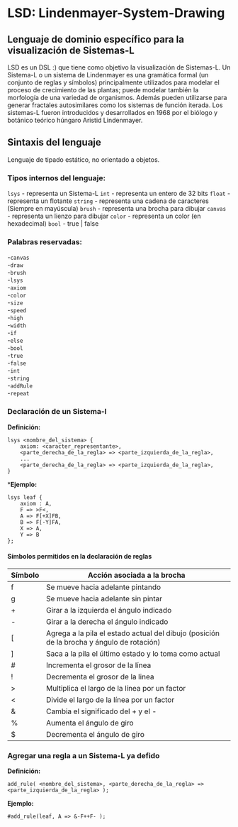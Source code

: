 # LSD: Lindenmayer-System-Drawing
## Lenguaje de dominio específico para la visualización de Sistemas-L

LSD es un DSL :) que tiene como objetivo la visualización de Sistemas-L. Un Sistema-L o un sistema de Lindenmayer es una gramática formal (un conjunto de reglas y símbolos) principalmente utilizados para modelar el proceso de crecimiento de las plantas; puede modelar también la morfología de una variedad de organismos. Además pueden utilizarse para generar fractales autosimilares como los sistemas de función iterada. Los sistemas-L fueron introducidos y desarrollados en 1968 por el biólogo y botánico teórico húngaro Aristid Lindenmayer.

## Sintaxis del lenguaje
Lenguaje de tipado estático, no orientado a objetos.

### Tipos internos del lenguaje:

`lsys` - representa un Sistema-L
`int` - representa un entero de 32 bits
`float` - representa un flotante
`string` - representa una cadena de caracteres (Siempre en mayúscula)
`brush` - representa una brocha para dibujar
`canvas` - representa un lienzo para dibujar
`color` - representa un color (en hexadecimal)
`bool` - true | false


### Palabras reservadas:
-`canvas`     
-`draw`     
-`brush`      
-`lsys`    
-`axiom`   
-`color`     
-`size`     
-`speed`      
-`high`       
-`width`      
-`if`         
-`else`      
-`bool`       
-`true`      
-`false`      
-`int`        
-`string`     
-`addRule`   
-`repeat` 

### Declaración de un Sistema-l

**Definición:**

```
lsys <nombre_del_sistema> {
    axiom: <caracter_representante>,
    <parte_derecha_de_la_regla> => <parte_izquierda_de_la_regla>,
    ...
    <parte_derecha_de_la_regla> => <parte_izquierda_de_la_regla>,
}

```
***Ejemplo:**

```
lsys leaf {
    axiom : A,
    F => >F<,
    A => F[+X]FB,
    B => F[-Y]FA,
    X => A,
    Y => B
};

```
#### Símbolos permitidos en la declaración de reglas

| Símbolo       | Acción asociada a la brocha |
| ------------- | ------------------------------------ |
| f             |  Se mueve hacia adelante pintando    |
| g             |  Se mueve hacia adelante sin pintar  |
| +             |  Girar a la izquierda el ángulo indicado  |
| -             |  Girar a la derecha el ángulo indicado  |
| [             |  Agrega a la pila el estado actual del dibujo (posición de la brocha y ángulo de rotación) |
| ]            |  Saca a la pila el último estado y lo toma como actual |
| #            |  Incrementa el grosor de la línea |
| !            |  Decrementa el grosor de la linea |
| >            |  Multiplica el largo de la línea por un factor |
| <            |  Divide el largo de la línea por un factor |
| &            |  Cambia el significado del + y el -|
| %            |  Aumenta el ángulo de giro |
| $            |  Decrementa el ángulo de giro |

### Agregar una regla a un Sistema-L ya defido

**Definición:**

```
add_rule( <nombre_del_sistema>, <parte_derecha_de_la_regla> => <parte_izquierda_de_la_regla> );

```
**Ejemplo:**

```
#add_rule(leaf, A => &-F++F- );

```
